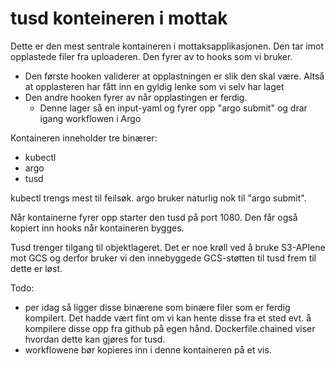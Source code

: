 # tusd konteineren i mottak


Dette er den mest sentrale kontaineren i mottaksapplikasjonen. Den tar imot opplastede filer fra uploaderen. Den fyrer av to hooks som vi bruker.

 - Den første hooken validerer at opplastningen er slik den skal være. Altså at opplasteren har fått inn en gyldig lenke som vi selv har laget
 - Den andre hooken fyrer av når opplastingen er ferdig.
   - Denne lager så en input-yaml og fyrer opp "argo submit" og drar igang workflowen i Argo

Kontaineren inneholder tre binærer:
 - kubectl 
 - argo 
 - tusd

kubectl trengs mest til feilsøk. argo bruker naturlig nok til "argo submit".

Når kontainerne fyrer opp starter den tusd på port 1080. Den får også kopiert inn hooks når kontaineren bygges.

Tusd trenger tilgang til objektlageret. Det er noe krøll ved å bruke S3-APIene mot GCS og derfor bruker vi den innebyggede GCS-støtten til tusd frem til dette er løst.

Todo:
 - per idag så ligger disse binærene som binære filer som er ferdig kompilert. Det hadde vært fint om vi kan hente disse fra et sted evt. å kompilere disse opp fra github på egen hånd. Dockerfile.chained viser hvordan dette kan gjøres for tusd.
 - workflowene bør kopieres inn i denne kontaineren på et vis.



